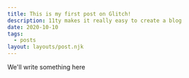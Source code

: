 ```yaml
---
title: This is my first post on Glitch!
description: 11ty makes it really easy to create a blog
date: 2020-10-10
tags:
  - posts
layout: layouts/post.njk
---
```


We'll write something here